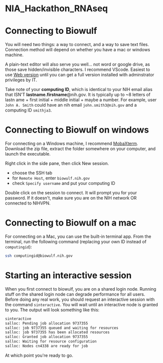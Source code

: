 # NIA_Hackathon_RNAseq

# Connecting to Biowulf

You will need two things: a way to connect, and a way to save text files. Connection method will depend on whether you have a mac or windows machine. 

A plain-text editor will also serve you well... not word or google drive, as those save hidden/invisible characters. I recommend VScode. Easiest to use [Web version](https://vscode.dev/) until you can get a 
full version installed with adminstrator privileges by IT.

Take note of your **computing ID**, which is identical to your NIH email alias that ISN'T **lastname.firstname**@nih.gov.
It is typically up to ~8 letters of lastn ame + first initial + middle initial + maybe a number.
For example, user `John A. Smith` could have an nih email `john.smith3@nih.gov` and a computing ID `smithja3`.

# Connecting to Biowulf on windows

For connecting on a Windows machine, I recommend [MobaXterm](https://mobaxterm.mobatek.net/download-home-edition.html). Download the zip file, extract the folder somewhere on your computer, and launch the executable.

Right click in the side pane, then click New session. 
- choose the SSH tab
- for `Remote Host`, enter `biowulf.nih.gov`
- check `Specify username` and put your computing ID

Double click on the session to connect. It will prompt you for your password. If it doesn't, make sure
you are on the NIH network OR connected to NIHVPN.

# Connecting to Biowulf on a mac
For connecting on a Mac, you can use the built-in terminal app. From the terminal, run the following command (replacing your own ID instead of `computingid`):
```bash
ssh computingid@biowulf.nih.gov
```

# Starting an interactive session
When you first connect to biowulf, you are on a shared login node. Running stuff on the shared login node can degrade performance for all users. Before doing any real work, you should request an interactive session with the command `sinteractive`. You will wait until an interactive node is granted to you. The output will look something like this:
```bash
sinteractive
salloc: Pending job allocation 9737355
salloc: job 9737355 queued and waiting for resources
salloc: job 9737355 has been allocated resources
salloc: Granted job allocation 9737355
salloc: Waiting for resource configuration
salloc: Nodes cn4338 are ready for job
```
At which point you're ready to go.
